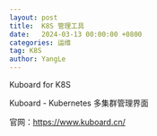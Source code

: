 ```yaml
---
layout: post
title:  K8S 管理工具
date:   2024-03-13 00:00:00 +0800
categories: 运维
tag: K8S
author: YangLe
---
```



Kuboard for K8S

Kuboard - Kubernetes 多集群管理界面

官网：https://www.kuboard.cn/



